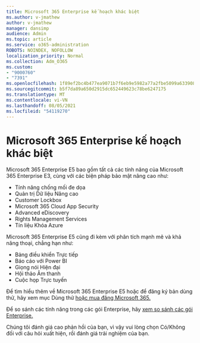 ```yaml
---
title: Microsoft 365 Enterprise kế hoạch khác biệt
ms.author: v-jmathew
author: v-jmathew
manager: dansimp
audience: Admin
ms.topic: article
ms.service: o365-administration
ROBOTS: NOINDEX, NOFOLLOW
localization_priority: Normal
ms.collection: Adm_O365
ms.custom:
- "9000760"
- "7391"
ms.openlocfilehash: 1f89ef2bc4b477ea9071b7f6eb9e5982a77a2fbe5099a633908b5026ccaf26b1
ms.sourcegitcommit: b5f7da89a650d2915dc652449623c78be6247175
ms.translationtype: MT
ms.contentlocale: vi-VN
ms.lasthandoff: 08/05/2021
ms.locfileid: "54119270"
---
```

# <a name="microsoft-365-enterprise-plan-differences"></a>Microsoft 365 Enterprise kế hoạch khác biệt

Microsoft 365 Enterprise E5 bao gồm tất cả các tính năng của Microsoft 365 Enterprise E3, cùng với các biện pháp bảo mật nâng cao như:

- Tính năng chống mối đe dọa
- Quản trị Dữ liệu Nâng cao
- Customer Lockbox
- Microsoft 365 Cloud App Security
- Advanced eDiscovery
- Rights Management Services
- Tín liệu Khóa Azure

Microsoft 365 Enterprise E5 cũng đi kèm với phân tích mạnh mẽ và khả năng thoại, chẳng hạn như:

- Bảng điều khiển Trực tiếp
- Báo cáo với Power BI
- Giọng nói Hiện đại
- Hội thảo Âm thanh
- Cuộc họp Trực tuyến

Để tìm hiểu thêm về Microsoft 365 Enterprise E5 hoặc để đăng ký bản dùng thử, hãy xem mục Dùng thử [hoặc mua đăng Microsoft 365.](https://go.microsoft.com/fwlink/?linkid=2099673)

Để so sánh các tính năng trong các gói Enterprise, hãy [xem so sánh các gói Enterprise.](https://go.microsoft.com/fwlink/?linkid=2097200)

Chúng tôi đánh giá cao phản hồi của bạn, vì vậy vui lòng chọn Có/Không đối với câu hỏi xuất hiện, rồi đánh giá trải nghiệm của bạn.
